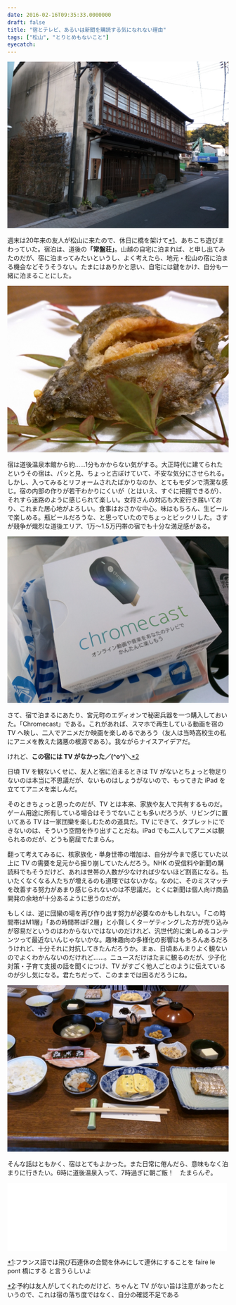 ```yaml
---
date: 2016-02-16T09:35:33.0000000
draft: false
title: "宿とテレビ、あるいは新聞を購読する気になれない理由"
tags: ["松山", "とりとめもないこと"]
eyecatch: 
---
```

<p><span itemscope itemtype="http://schema.org/Photograph"><img src="20160216085110.jpg" alt="f:id:daruyanagi:20160216085110j:plain" title="f:id:daruyanagi:20160216085110j:plain" class="hatena-fotolife" itemprop="image"></span></p><p>週末は20年来の友人が松山に来たので、休日に橋を架けて<a href="#f-31672289" name="fn-31672289" title="フランス語では飛び石連休の合間を休みにして連休にすることを faire le pont 橋にする と言うらしいよ">*1</a>、あちこち遊びまわっていた。宿泊は、道後の<b>「常盤荘」</b>。山越の自宅に泊まれば、と申し出てみたのだが、宿に泊まってみたいというし、よく考えたら、地元・松山の宿に泊まる機会などそうそうない。たまにはありかと思い、自宅には鍵をかけ、自分も一緒に泊まることにした。</p><p><span itemscope itemtype="http://schema.org/Photograph"><img src="20160216085834.jpg" alt="f:id:daruyanagi:20160216085834j:plain" title="f:id:daruyanagi:20160216085834j:plain" class="hatena-fotolife" itemprop="image"></span></p><p>宿は道後温泉本館から約……1分もかからない気がする。大正時代に建てられたというその宿は、パッと見、ちょっと古ぼけていて、不安な気分にさせられる。しかし、入ってみるとリフォームされたばかりなのか、とてもモダンで清潔な感じ。宿の内部の作りが若干わかりにくいが（とはいえ、すぐに把握できるが）、それすら迷路のように感じられて楽しい。女将さんの対応も大変行き届いており、これまた居心地がよろしい。食事はおさかな中心。味はもちろん、生ビールで楽しめる。瓶ビールだろうな、と思っていたのでちょっとビックリした。さすが競争が熾烈な道後エリア、1万～1.5万円帯の宿でも十分な満足感がある。</p><p><span itemscope itemtype="http://schema.org/Photograph"><img src="20160216090527.jpg" alt="f:id:daruyanagi:20160216090527j:plain" title="f:id:daruyanagi:20160216090527j:plain" class="hatena-fotolife" itemprop="image"></span></p><p>さて、宿で泊まるにあたり、宮元町のエディオンで秘密兵器を一つ購入しておいた。「Chromecast」である。これがあれば、スマホで再生している動画を宿の TV へ映し、二人でアニメだか映画を楽しめるであろう（友人は当時高校生の私にアニメを教えた諸悪の根源である）。我ながらナイスアイデアだ。</p><p>けれど、<b>この宿には TV がなかった／(^o^)＼</b><a href="#f-ead5510a" name="fn-ead5510a" title="予約は友人がしてくれたのだけど、ちゃんと TV がない旨は注意があったというので、これは宿の落ち度ではなく、自分の確認不足である">*2</a></p><p>日頃 TV を観ないくせに、友人と宿に泊まるときは TV がないとちょっと物足りないのは本当に不思議だが、ないものはしょうがないので、もってきた iPad を立ててアニメを楽しんだ。</p><p>そのときちょっと思ったのだが、TV とは本来、家族や友人で共有するものだ。ゲーム用途に所有している場合はそうでないことも多いだろうが、リビングに置いてある TV は一家団欒を楽しむための道具だ。TV にできて、タブレットにできないのは、そういう空間を作り出すことだね。iPad でも二人してアニメは観られるのだが、どうも窮屈でたまらん。</p><p>翻って考えてみるに、核家族化・単身世帯の増加は、自分が今まで感じていた以上に TV の需要を足元から掘り崩していたんだろう。NHK の受信料や新聞の購読料でもそうだけど、あれは世帯の人数が少なければ少ないほど割高になる。払いたくなくなる人たちが増えるのも道理ではないかな。なのに、そのミスマッチを改善する努力があまり感じられないのは不思議だ。とくに新聞は個人向け商品開発の余地が十分あるように思うのだが。</p><p>もしくは、逆に団欒の場を再び作り出す努力が必要なのかもしれない。「この時間帯はM1層」「あの時間帯はF2層」と小賢しくターゲティングした方が売り込みが容易だというのはわからないではないのだけれど、汎世代的に楽しめるコンテンツって最近ないんじゃないかな。趣味趣向の多様化の影響はもちろんあるだろうけれど、十分それに対抗してきたんだろうか。まぁ、日頃あんまりよく観ないのでよくわかんないのだけれど……。ニュースだけはたまに観るのだが、少子化対策・子育て支援の話を聞くにつけ、TV がすごく他人ごとのように伝えているのが少し気になる。君たちだって、このままでは困るだろうにね。</p><p><span itemscope itemtype="http://schema.org/Photograph"><img src="20160216092816.jpg" alt="f:id:daruyanagi:20160216092816j:plain" title="f:id:daruyanagi:20160216092816j:plain" class="hatena-fotolife" itemprop="image"></span></p><p>そんな話はともかく、宿はとてもよかった。また日常に倦んだら、意味もなく泊まりに行きたい。6時に道後温泉入って、7時過ぎに朝ご飯！　たまらんぞ。</p><p><iframe src="//hatenablog-parts.com/embed?url=http%3A%2F%2Fwww.dougotokiwasou.com%2F" title="道後温泉 旅館常磐荘｜瀬戸内の旬と湯の町の風情を堪能｜宿泊予約【公式サイト】" class="embed-card embed-webcard" scrolling="no" frameborder="0" style="display: block; width: 100%; height: 155px; max-width: 500px; margin: 10px 0px;"></iframe></p>
<div class="footnote">
<p class="footnote"><a href="#fn-31672289" name="f-31672289" class="footnote-number">*1</a><span class="footnote-delimiter">:</span><span class="footnote-text">フランス語では飛び石連休の合間を休みにして連休にすることを faire le pont 橋にする と言うらしいよ</span></p>
<p class="footnote"><a href="#fn-ead5510a" name="f-ead5510a" class="footnote-number">*2</a><span class="footnote-delimiter">:</span><span class="footnote-text">予約は友人がしてくれたのだけど、ちゃんと TV がない旨は注意があったというので、これは宿の落ち度ではなく、自分の確認不足である</span></p>
</div>